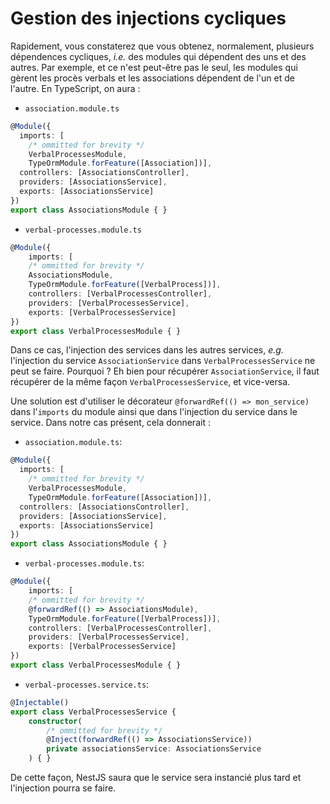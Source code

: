 # Gestion des injections cycliques

Rapidement, vous constaterez que vous obtenez, normalement, plusieurs dépendences cycliques, _i.e._ des modules qui dépendent des uns et des autres.
Par exemple, et ce n'est peut-être pas le seul, les modules qui gèrent les procès verbals et les associations dépendent de l'un et de l'autre. En TypeScript, on aura :

* `association.module.ts`
```typescript
@Module({
  imports: [
    /* ommitted for brevity */
    VerbalProcessesModule,
    TypeOrmModule.forFeature([Association])],
  controllers: [AssociationsController],
  providers: [AssociationsService],
  exports: [AssociationsService]
})
export class AssociationsModule { }
```

* `verbal-processes.module.ts`
```typescript
@Module({
    imports: [
    /* ommitted for brevity */
    AssociationsModule, 
    TypeOrmModule.forFeature([VerbalProcess])],
    controllers: [VerbalProcessesController],
    providers: [VerbalProcessesService],
    exports: [VerbalProcessesService]
})
export class VerbalProcessesModule { }
```

Dans ce cas, l'injection des services dans les autres services, _e.g._ l'injection du service `AssociationService` dans `VerbalProcessesService` ne peut se faire.
Pourquoi ? Eh bien pour récupérer `AssociationService`, il faut récupérer de la même façon `VerbalProcessesService`, et vice-versa.

Une solution est d'utiliser le décorateur `@forwardRef(() => mon_service)` dans l'`imports` du module ainsi que dans l'injection du service dans le service. 
Dans notre cas présent, cela donnerait :
* `association.module.ts`:
```typescript
@Module({
  imports: [
    /* ommitted for brevity */
    VerbalProcessesModule,
    TypeOrmModule.forFeature([Association])],
  controllers: [AssociationsController],
  providers: [AssociationsService],
  exports: [AssociationsService]
})
export class AssociationsModule { }
```

* `verbal-processes.module.ts`:
```typescript
@Module({
    imports: [
    /* ommitted for brevity */
    @forwardRef(() => AssociationsModule), 
    TypeOrmModule.forFeature([VerbalProcess])],
    controllers: [VerbalProcessesController],
    providers: [VerbalProcessesService],
    exports: [VerbalProcessesService]
})
export class VerbalProcessesModule { }
```
* `verbal-processes.service.ts`:
```typescript
@Injectable()
export class VerbalProcessesService {
    constructor(
        /* ommitted for brevity */
        @Inject(forwardRef(() => AssociationsService))
        private associationsService: AssociationsService
    ) { }
```

De cette façon, NestJS saura que le service sera instancié plus tard et l'injection pourra se faire.